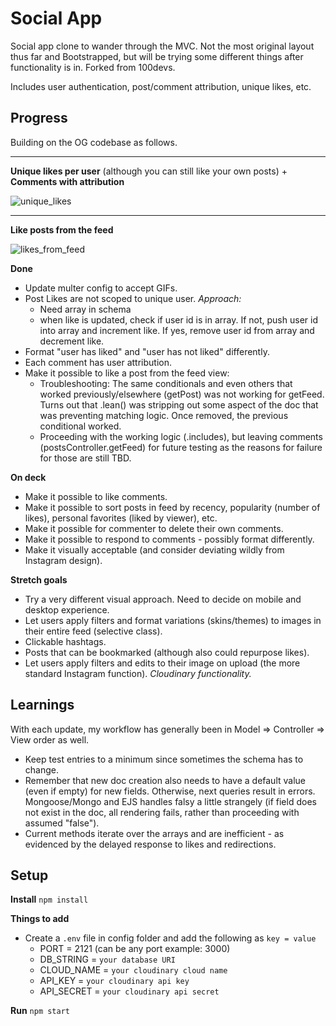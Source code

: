 # Social App
Social app clone to wander through the MVC. Not the most original layout thus far and Bootstrapped, but will be trying some different things after functionality is in. Forked from 100devs.

Includes user authentication, post/comment attribution, unique likes, etc.

## Progress
Building on the OG codebase as follows.

---
**Unique likes per user** (although you can still like your own posts) + **Comments with attribution**

![unique_likes](https://user-images.githubusercontent.com/102257735/191158487-f0a942d3-9889-4070-aee0-a7b38bfd5ac2.jpg)

---
**Like posts from the feed**

![likes_from_feed](https://user-images.githubusercontent.com/102257735/191158522-98a35f24-3e4f-4a7d-bf07-a521637fe140.jpg)

**Done**
- Update multer config to accept GIFs.
- Post Likes are not scoped to unique user. _Approach:_
    - Need array in schema
    - when like is updated, check if user id is in array. If not, push user id into array and increment like. If yes, remove user id from array and decrement like.
- Format "user has liked" and "user has not liked" differently.
- Each comment has user attribution.
- Make it possible to like a post from the feed view: 
  - Troubleshooting: The same conditionals and even others that worked previously/elsewhere (getPost) was not working for getFeed. Turns out that .lean() was stripping out some aspect of the doc that was preventing matching logic. Once removed, the previous conditional worked.
  - Proceeding with the working logic (.includes), but leaving comments (postsController.getFeed) for future testing as the reasons for failure for those are still TBD.

**On deck**
- Make it possible to like comments.
- Make it possible to sort posts in feed by recency, popularity (number of likes), personal favorites (liked by viewer), etc.
- Make it possible for commenter to delete their own comments.
- Make it possible to respond to comments - possibly format differently.
- Make it visually acceptable (and consider deviating wildly from Instagram design).

**Stretch goals**
- Try a very different visual approach. Need to decide on mobile and desktop experience.
- Let users apply filters and format variations (skins/themes) to images in their entire feed (selective class).
- Clickable hashtags.
- Posts that can be bookmarked (although also could repurpose likes).
- Let users apply filters and edits to their image on upload (the more standard Instagram function). _Cloudinary functionality._

## Learnings
With each update, my workflow has generally been in Model => Controller => View order as well. 
- Keep test entries to a minimum since sometimes the schema has to change. 
- Remember that new doc creation also needs to have a default value (even if empty) for new fields. Otherwise, next queries result in errors. Mongoose/Mongo and EJS handles falsy a little strangely (if field does not exist in the doc, all rendering fails, rather than proceeding with assumed "false").
- Current methods iterate over the arrays and are inefficient - as evidenced by the delayed response to likes and redirections.

## Setup 
**Install**
`npm install`

**Things to add**
- Create a `.env` file in config folder and add the following as `key = value`
  - PORT = 2121 (can be any port example: 3000)
  - DB_STRING = `your database URI`
  - CLOUD_NAME = `your cloudinary cloud name`
  - API_KEY = `your cloudinary api key`
  - API_SECRET = `your cloudinary api secret`

**Run**
`npm start`
